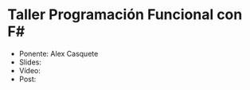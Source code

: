 Taller Programación Funcional con F#
=======================

* Ponente: Alex Casquete
* Slides:
* Vídeo:
* Post: